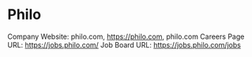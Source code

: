 # Philo

Company Website: philo.com, https://philo.com, philo.com
Careers Page URL: https://jobs.philo.com/
Job Board URL: https://jobs.philo.com/jobs